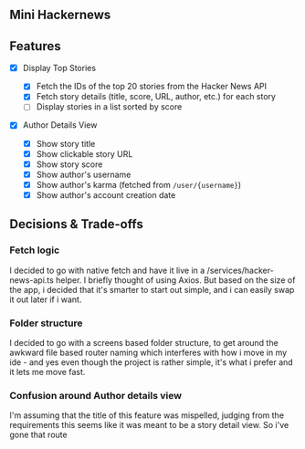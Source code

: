## Mini Hackernews

## Features

- [x] Display Top Stories

  - [x] Fetch the IDs of the top 20 stories from the Hacker News API
  - [x] Fetch story details (title, score, URL, author, etc.) for each story
  - [ ] Display stories in a list sorted by score

- [x] Author Details View
  - [x] Show story title
  - [x] Show clickable story URL
  - [x] Show story score
  - [x] Show author's username
  - [x] Show author's karma (fetched from `/user/{username}`)
  - [x] Show author's account creation date

## Decisions & Trade-offs

### Fetch logic

I decided to go with native fetch and have it live in a /services/hacker-news-api.ts helper. I briefly thought of using Axios. But based on the size of the app, i decided that it's smarter to start out simple, and i can easily swap it out later if i want.

### Folder structure

I decided to go with a screens based folder structure, to get around the awkward file based router naming which interferes with how i move in my ide - and yes even though the project is rather simple, it's what i prefer and it lets me move fast.

### Confusion around Author details view

I'm assuming that the title of this feature was mispelled, judging from the requirements this seems like it was meant to be a story detail view. So i've gone that route

